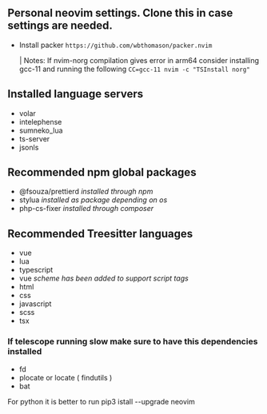 ## Personal neovim settings. Clone this in case settings are needed.

-   Install packer
    `https://github.com/wbthomason/packer.nvim`

    | Notes: If nvim-norg compilation gives error in arm64 consider installing gcc-11 and running the following `CC=gcc-11 nvim -c "TSInstall norg"`

## Installed language servers

-   volar
-   intelephense
-   sumneko_lua
-   ts-server
-   jsonls

## Recommended npm global packages

-   @fsouza/prettierd _installed through npm_
-   stylua _installed as package depending on os_
-   php-cs-fixer _installed through composer_

## Recommended Treesitter languages

-   vue
-   lua
-   typescript
-   vue _scheme has been added to support script tags_
-   html
-   css
-   javascript
-   scss
-   tsx

### If telescope running slow make sure to have this dependencies installed

-   fd
-   plocate or locate ( findutils )
-   bat

For python it is better to run pip3 istall --upgrade neovim
